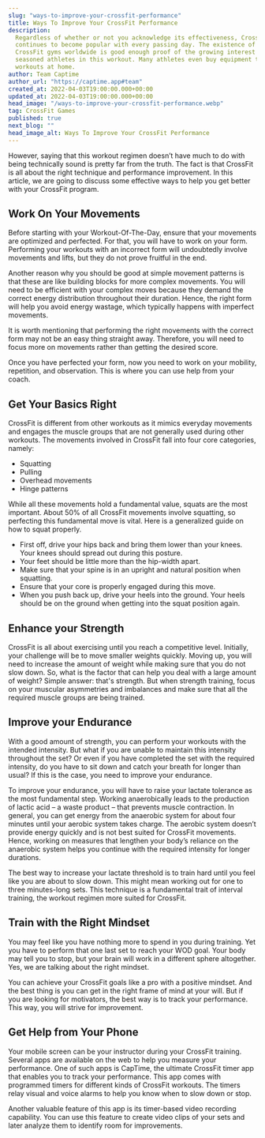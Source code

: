 ```yaml
---
slug: "ways-to-improve-your-crossfit-performance"
title: Ways To Improve Your CrossFit Performance
description:
  Regardless of whether or not you acknowledge its effectiveness, CrossFit
  continues to become popular with every passing day. The existence of over 15,000
  CrossFit gyms worldwide is good enough proof of the growing interest of new and
  seasoned athletes in this workout. Many athletes even buy equipment to perform these
  workouts at home.
author: Team Captime
author_url: "https://captime.app#team"
created_at: 2022-04-03T19:00:00.000+00:00
updated_at: 2022-04-03T19:00:00.000+00:00
head_image: "/ways-to-improve-your-crossfit-performance.webp"
tag: CrossFit Games
published: true
next_blog: ""
head_image_alt: Ways To Improve Your CrossFit Performance
---
```


However, saying that this workout regimen doesn’t have much to do with being technically sound is pretty far from the truth. The fact is that CrossFit is all about the right technique and performance improvement. In this article, we are going to discuss some effective ways to help you get better with your CrossFit program.

## Work On Your Movements

Before starting with your Workout-Of-The-Day, ensure that your movements are optimized and perfected. For that, you will have to work on your form. Performing your workouts with an incorrect form will undoubtedly involve movements and lifts, but they do not prove fruitful in the end.

Another reason why you should be good at simple movement patterns is that these are like building blocks for more complex movements. You will need to be efficient with your complex moves because they demand the correct energy distribution throughout their duration. Hence, the right form will help you avoid energy wastage, which typically happens with imperfect movements.

It is worth mentioning that performing the right movements with the correct form may not be an easy thing straight away. Therefore, you will need to focus more on movements rather than getting the desired score.

Once you have perfected your form, now you need to work on your mobility, repetition, and observation. This is where you can use help from your coach.

## Get Your Basics Right

CrossFit is different from other workouts as it mimics everyday movements and engages the muscle groups that are not generally used during other workouts. The movements involved in CrossFit fall into four core categories, namely:

- Squatting
- Pulling
- Overhead movements
- Hinge patterns

While all these movements hold a fundamental value, squats are the most important. About 50% of all CrossFit movements involve squatting, so perfecting this fundamental move is vital. Here is a generalized guide on how to squat properly.

- First off, drive your hips back and bring them lower than your knees. Your knees should spread out during this posture.
- Your feet should be little more than the hip-width apart.
- Make sure that your spine is in an upright and natural position when squatting.
- Ensure that your core is properly engaged during this move.
- When you push back up, drive your heels into the ground. Your heels should be on the ground when getting into the squat position again.

## Enhance your Strength

CrossFit is all about exercising until you reach a competitive level. Initially, your challenge will be to move smaller weights quickly. Moving up, you will need to increase the amount of weight while making sure that you do not slow down. So, what is the factor that can help you deal with a large amount of weight? Simple answer: that's strength. But when strength training, focus on your muscular asymmetries and imbalances and make sure that all the required muscle groups are being trained.

## Improve your Endurance

With a good amount of strength, you can perform your workouts with the intended intensity. But what if you are unable to maintain this intensity throughout the set? Or even if you have completed the set with the required intensity, do you have to sit down and catch your breath for longer than usual? If this is the case, you need to improve your endurance.

To improve your endurance, you will have to raise your lactate tolerance as the most fundamental step. Working anaerobically leads to the production of lactic acid – a waste product – that prevents muscle contraction. In general, you can get energy from the anaerobic system for about four minutes until your aerobic system takes charge. The aerobic system doesn’t provide energy quickly and is not best suited for CrossFit movements. Hence, working on measures that lengthen your body’s reliance on the anaerobic system helps you continue with the required intensity for longer durations.

The best way to increase your lactate threshold is to train hard until you feel like you are about to slow down. This might mean working out for one to three minutes-long sets. This technique is a fundamental trait of interval training, the workout regimen more suited for CrossFit.

## Train with the Right Mindset

You may feel like you have nothing more to spend in you during training. Yet you have to perform that one last set to reach your WOD goal. Your body may tell you to stop, but your brain will work in a different sphere altogether. Yes, we are talking about the right mindset.

You can achieve your CrossFit goals like a pro with a positive mindset. And the best thing is you can get in the right frame of mind at your will. But if you are looking for motivators, the best way is to track your performance. This way, you will strive for improvement.

## Get Help from Your Phone

Your mobile screen can be your instructor during your CrossFit training. Several apps are available on the web to help you measure your performance. One of such apps is CapTime, the ultimate CrossFit timer app that enables you to track your performance. This app comes with programmed timers for different kinds of CrossFit workouts. The timers relay visual and voice alarms to help you know when to slow down or stop.

Another valuable feature of this app is its timer-based video recording capability. You can use this feature to create video clips of your sets and later analyze them to identify room for improvements.

